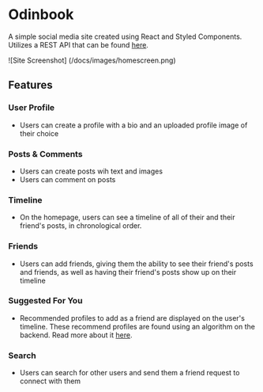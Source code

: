 # Odinbook
A simple social media site created using React and Styled Components. Utilizes a REST API that can be found [here](https://github.com/jmv1006/odinbook-api).

![Site Screenshot] (/docs/images/homescreen.png)
## Features
### User Profile
- Users can create a profile with a bio and an uploaded profile image of their choice
### Posts & Comments
- Users can create posts wih text and images
- Users can comment on posts
### Timeline
- On the homepage, users can see a timeline of all of their and their friend's posts, in chronological order.
### Friends
- Users can add friends, giving them the ability to see their friend's posts and friends, as well as having their friend's posts show up on their timeline
### Suggested For You
- Recommended profiles to add as a friend are displayed on the user's timeline. These recommend profiles are found using an algorithm on the backend. Read more about it [here](https://github.com/jmv1006/odinbook-api).
### Search
- Users can search for other users and send them a friend request to connect with them